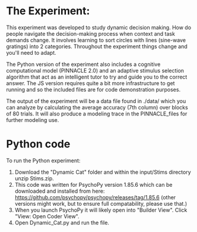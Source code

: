 # The Experiment:

This experiment was developed to study dynamic decision making. How do people navigate the decision-making process when context and task demands change. It involves learning to sort circles with lines (sine-wave gratings) into 2 categories. Throughout the experiment things change and you'll need to adapt.

The Python version of the experiment also includes a cognitive computational model (PINNACLE 2.0) and an adaptive stimulus selection algorithm that act as an intelligent tutor to try and guide you to the correct answer. The JS version requires quite a bit more infrastructure to get running and so the included files are for code demonstration purposes.

The output of the experiment will be a data file found in ./data/ which you can analyze by calculating the average accuracy (7th column) over blocks of 80 trials. It will also produce a modeling trace in the PINNACLE_files for further modeling use.

# Python code

To run the Python experiment:
1) Download the "Dynamic Cat" folder and within the input/Stims directory unzip Stims.zip. 
2) This code was written for PsychoPy version 1.85.6 which can be downloaded and installed from here: https://github.com/psychopy/psychopy/releases/tag/1.85.6 (other versions might work, but to ensure full compatability, please use that.)
3) When you launch PsychoPy it will likely open into "Builder View". Click "View: Open Coder View". 
4) Open Dynamic_Cat.py and run the file.
